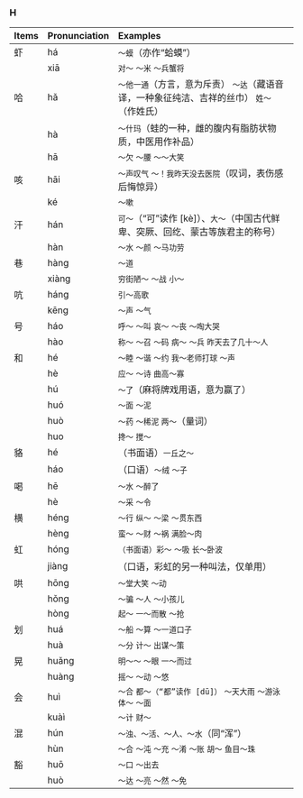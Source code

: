 ### H

| Items | Pronunciation | Examples |
| :---------------- | :---------- | :---------- |
| 虾 | há | `～蟆`（亦作“蛤蟆”） |
|    | xiā | `对～` `～米` `～兵蟹将` |
| 哈 | hǎ | `～他一通`（方言，意为斥责） `～达`（藏语音译，一种象征纯洁、吉祥的丝巾） `姓～`（作姓氏） |
|    | hà | `～什玛`（蛙的一种，雌的腹内有脂肪状物质，中医用作补品） |
|    | hā | `～欠` `～腰` `～～大笑` |
| 咳 | hāi | `～声叹气` `～！我昨天没去医院`（叹词，表伤感后悔惊异） |
|    | ké  | `～嗽` |
| 汗 | hán  | `可～`（“可”读作 [kè]）、`大～`（中国古代鲜卑、突厥、回纥、蒙古等族君主的称号） |
|    | hàn | `～水` `～颜` `～马功劳` |
| 巷 | hàng | `～道` |
|    | xiàng | `穷街陋～` `～战` `小～` |
| 吭 | háng | `引～高歌` |
|    | kēng | `～声` `～气` |
| 号 | háo | `呼～` `～叫` `哀～` `～丧` `～啕大哭` |
|    | hào | `称～` `～召` `～码` `病～` `～兵` `昨天去了几十～人` |
| 和 | hé | `～睦` `～谐` `～约` `我～老师打球` `～声` |
|    | hè | `应～` `～诗` `曲高～寡` |
|    | hú | `～了`（麻将牌戏用语，意为赢了） |
|    | huó | `～面` `～泥` |
|    | huò | `～药` `～稀泥` `两～`（量词） |
|    | huo | `搀～` `搅～` |
| 貉 | hé | （书面语）`一丘之～` |
|    | háo | （口语）`～绒` `～子` |
| 喝 | hē | `～水` `～醉了` |
|    | hè | `～采` `～令` |
| 横 | héng | `～行` `纵～` `～梁` `～贯东西` |
|    | hèng | `蛮～` `～财` `～祸` `满脸～肉` |
| 虹 | hóng | `（书面语）彩～` `～吸` `长～卧波` |
|    | jiàng | （口语，彩虹的另一种叫法，仅单用） |
| 哄 | hōng | `～堂大笑` `～动` |
|    | hǒng | `～骗` `～人` `～小孩儿` |
|    | hòng | `起～` `一～而散` `～抢` |
| 划 | huá | `～船` `～算` `～一道口子` |
|    | huà | `～分` `计～` `出谋～策` |
| 晃 | huǎng | `明～～` `～眼` `一～而过` |
|    | huàng | `摇～` `～动` `～悠` |
| 会 | huì | `～合` `都～（“都”读作 [dū]）` `～天大雨` `～游泳` `体～` `～面` |
|    | kuàì | `～计` `财～` |
| 混 | hún | `～浊、～活、～人、～水`（同“浑”） |
|    | hùn | `～合` `～沌` `～充` `～淆` `～账` `胡～` `鱼目～珠` |
| 豁 | huō | `～口` `～出去` |
|    | huò | `～达` `～亮` `～然` `～免` |
